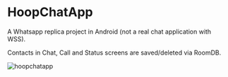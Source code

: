 # HoopChatApp

A Whatsapp replica project in Android (not a real chat application with WSS).

Contacts in Chat, Call and Status screens are saved/deleted via RoomDB. 

![hoopchatapp](https://user-images.githubusercontent.com/34041050/174839479-3b12f58a-fe32-4749-95d2-b56b6e88f853.gif)
